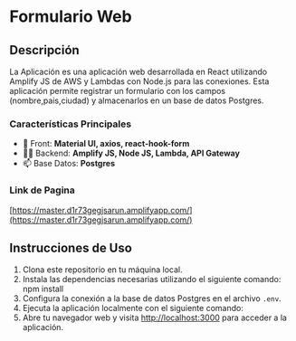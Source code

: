 # Formulario Web

## Descripción

La Aplicación es una aplicación web desarrollada en React utilizando Amplify JS de AWS y Lambdas con Node.js para las conexiones. Esta aplicación permite registrar un formulario con los campos (nombre,pais,ciudad) y almacenarlos en un base de datos Postgres.

### Características Principales

- 🌱 Front: **Material UI, axios, react-hook-form**
- 👨‍💻 Backend: **Amplify JS, Node JS, Lambda, API Gateway**
- 📫 Base Datos: **Postgres**

### Link de Pagina

[https://master.d1r73gegjsarun.amplifyapp.com/](https://master.d1r73gegjsarun.amplifyapp.com/)

## Instrucciones de Uso

1. Clona este repositorio en tu máquina local.
2. Instala las dependencias necesarias utilizando el siguiente comando: npm install
3. Configura la conexión a la base de datos Postgres en el archivo `.env`.
4. Ejecuta la aplicación localmente con el siguiente comando:
5. Abre tu navegador web y visita [http://localhost:3000](http://localhost:3000) para acceder a la aplicación.
